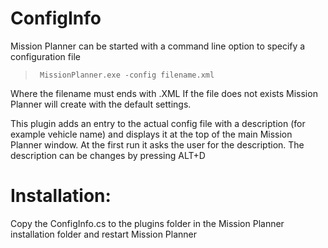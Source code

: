 # ConfigInfo
Mission Planner can be started with a command line option to specify a configuration file

 > <code> MissionPlanner.exe -config filename.xml </code>

Where the filename must ends with .XML
If the file does not exists Mission Planner will create with the default settings.

This plugin adds an entry to the actual config file with a description (for example vehicle name) and displays it at the top of the main Mission Planner window. At the first run it asks the user for the description.
The description can be changes by pressing ALT+D 

# Installation:

Copy the ConfigInfo.cs to the plugins folder in the Mission Planner installation folder and restart Mission Planner
